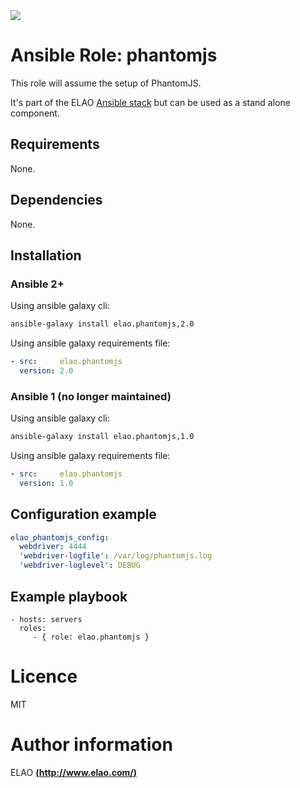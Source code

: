 <img src="http://www.elao.com/images/corpo/logo_red_small.png"/>

# Ansible Role: phantomjs

This role will assume the setup of PhantomJS.

It's part of the ELAO [Ansible stack](http://ansible.elao.com) but can be used as a stand alone component.

## Requirements

None.

## Dependencies

None.

## Installation

### Ansible 2+

Using ansible galaxy cli:

```bash
ansible-galaxy install elao.phantomjs,2.0
```

Using ansible galaxy requirements file:

```yaml
- src:     elao.phantomjs
  version: 2.0
```

### Ansible 1 (no longer maintained)

Using ansible galaxy cli:

```bash
ansible-galaxy install elao.phantomjs,1.0
```

Using ansible galaxy requirements file:

```yaml
- src:     elao.phantomjs
  version: 1.0
```

## Configuration example

```yaml
elao_phantomjs_config:
  webdriver: 4444
  'webdriver-logfile': /var/log/phantomjs.log
  'webdriver-loglevel': DEBUG
```

## Example playbook

    - hosts: servers
      roles:
         - { role: elao.phantomjs }

# Licence

MIT

# Author information

ELAO [**(http://www.elao.com/)**](http://www.elao.com)
